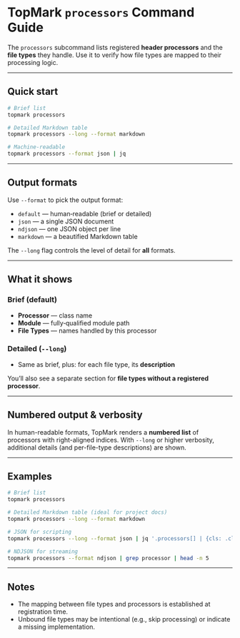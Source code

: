 <!--
topmark:header:start

  project      : TopMark
  file         : processors.md
  file_relpath : docs/usage/commands/processors.md
  license      : MIT
  copyright    : (c) 2025 Olivier Biot

topmark:header:end
-->

# TopMark `processors` Command Guide

The `processors` subcommand lists registered **header processors** and the **file types** they
handle. Use it to verify how file types are mapped to their processing logic.

______________________________________________________________________

## Quick start

```bash
# Brief list
topmark processors

# Detailed Markdown table
topmark processors --long --format markdown

# Machine‑readable
topmark processors --format json | jq
```

______________________________________________________________________

## Output formats

Use `--format` to pick the output format:

- `default` — human‑readable (brief or detailed)
- `json` — a single JSON document
- `ndjson` — one JSON object per line
- `markdown` — a beautified Markdown table

The `--long` flag controls the level of detail for **all** formats.

______________________________________________________________________

## What it shows

### Brief (default)

- **Processor** — class name
- **Module** — fully‑qualified module path
- **File Types** — names handled by this processor

### Detailed (`--long`)

- Same as brief, plus: for each file type, its **description**

You’ll also see a separate section for **file types without a registered processor**.

______________________________________________________________________

## Numbered output & verbosity

In human-readable formats, TopMark renders a **numbered list** of processors with right-aligned
indices. With `--long` or higher verbosity, additional details (and per-file-type descriptions) are
shown.

______________________________________________________________________

## Examples

```bash
# Brief list
topmark processors

# Detailed Markdown table (ideal for project docs)
topmark processors --long --format markdown

# JSON for scripting
topmark processors --long --format json | jq '.processors[] | {cls: .class, n: (.filetypes|length)}'

# NDJSON for streaming
topmark processors --format ndjson | grep processor | head -n 5
```

______________________________________________________________________

## Notes

- The mapping between file types and processors is established at registration time.
- Unbound file types may be intentional (e.g., skip processing) or indicate a missing
  implementation.
